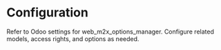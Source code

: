 # Configuration

Refer to Odoo settings for web_m2x_options_manager. Configure related models, access rights, and options as needed.
